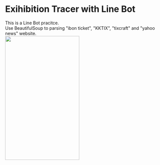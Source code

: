 # Exihibition Tracer with Line Bot
This is a Line Bot pracitce.  
Use BeautifulSoup to parsing "ibon ticket", "KKTIX", "tixcraft" and "yahoo news" website.  
<img src="https://github.com/CelineLee0328/Exihibition-Tracer-Line-Bot/blob/main/S__37797896.jpg" style=" width:240px ; height:400px "  >
